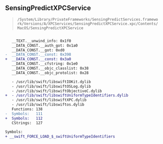 ## SensingPredictXPCService

> `/System/Library/PrivateFrameworks/SensingPredictServices.framework/Versions/A/XPCServices/SensingPredictXPCService.xpc/Contents/MacOS/SensingPredictXPCService`

```diff

   __TEXT.__unwind_info: 0x1f0
   __DATA_CONST.__auth_got: 0x1a0
   __DATA_CONST.__got: 0xd0
-  __DATA_CONST.__const: 0x398
+  __DATA_CONST.__const: 0x3a0
   __DATA_CONST.__cfstring: 0x1e0
   __DATA_CONST.__objc_classlist: 0x38
   __DATA_CONST.__objc_protolist: 0x28

   - /usr/lib/swift/libswiftIOKit.dylib
   - /usr/lib/swift/libswiftOSLog.dylib
   - /usr/lib/swift/libswiftObjectiveC.dylib
+  - /usr/lib/swift/libswiftUniformTypeIdentifiers.dylib
   - /usr/lib/swift/libswiftXPC.dylib
   - /usr/lib/swift/libswiftos.dylib
   Functions: 138
-  Symbols:   111
+  Symbols:   112
   CStrings:  127
 
Symbols:
+ __swift_FORCE_LOAD_$_swiftUniformTypeIdentifiers

```
